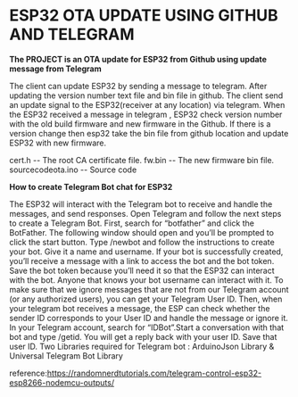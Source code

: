 # ESP32 OTA UPDATE USING GITHUB AND TELEGRAM 

**The PROJECT is an OTA update for ESP32 from Github using update message from Telegram**

The client can update ESP32 by sending a message to telegram. After updating the version number text file and bin file in github. 
The client send an update signal to the ESP32(receiver at any location) via telegram. 
When the ESP32 received a message in telegram , ESP32 check version number with the old build firmware and new firmware in the Github. If there is a version change then esp32 take the bin file from github location and update ESP32 with new firmware.

cert.h -- The root CA certificate file.
fw.bin -- The new firmware bin file.
sourcecodeota.ino -- Source code



**How to create Telegram Bot chat for ESP32**

The ESP32 will interact with the Telegram bot to receive and handle the messages, and send responses.
Open Telegram and follow the next steps to create a Telegram Bot. First, search for “botfather” and click the BotFather.
The following window should open and you’ll be prompted to click the start button.
Type /newbot and follow the instructions to create your bot. Give it a name and username.
If your bot is successfully created, you’ll receive a message with a link to access the bot and the bot token. Save the bot token because you’ll need it so that the ESP32 can interact with the bot.
Anyone that knows your bot username can interact with it. To make sure that we ignore messages that are not from our Telegram account (or any authorized users), you can get your Telegram User ID. Then, when your telegram bot receives a message, the ESP can check whether the sender ID corresponds to your User ID and handle the message or ignore it.
In your Telegram account, search for “IDBot”.Start a conversation with that bot and type /getid. You will get a reply back with your user ID. Save that user ID.
Two Libraries required for Telegram bot : ArduinoJson Library & Universal Telegram Bot Library



reference:https://randomnerdtutorials.com/telegram-control-esp32-esp8266-nodemcu-outputs/
